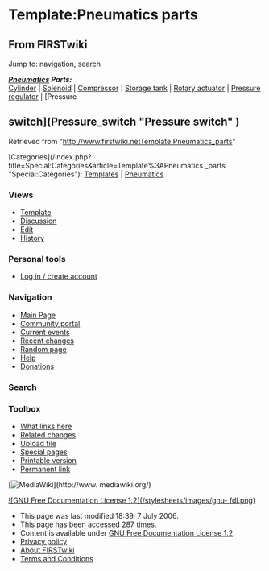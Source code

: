 # Template:Pneumatics parts

## From FIRSTwiki

Jump to: navigation, search

_**[Pneumatics](pneumatics) Parts:**_<br>
[Cylinder](Cylinder "Cylinder") | [Solenoid](Solenoid "Solenoid") | [Compressor](Compressor "Compressor") | [Storage tank](Storage_tank "Storage tank") | [Rotary actuator](Rotary_actuator "Rotary actuator") | [Pressure regulator](Pressure_regulator "Pressure regulator") | [Pressure

## switch](Pressure_switch "Pressure switch" )

Retrieved from "<http://www.firstwiki.netTemplate:Pneumatics_parts>"

[Categories](/index.php?title=Special:Categories&article=Template%3APneumatics
_parts "Special:Categories"): [Templates](Category:Templates "Category:Templates") | [Pneumatics](Category:Pneumatics "Category:Pneumatics")

### Views

- [Template](Template:Pneumatics_parts)
- [Discussion](/index.php?title=Template_talk:Pneumatics_parts&action=edit)
- [Edit](/index.php?title=Template:Pneumatics_parts&action=edit)
- [History](/index.php?title=Template:Pneumatics_parts&action=history)

### Personal tools

- [Log in / create account](/index.php?title=Special:Userlogin&returnto=Template:Pneumatics_parts)

[](Main_Page "Main Page")

### Navigation

- [Main Page](Main_Page)
- [Community portal](FIRSTwiki:Community_portal)
- [Current events](Current_events)
- [Recent changes](Special:Recentchanges)
- [Random page](Special:Random)
- [Help](Help:Contents)
- [Donations](FIRSTwiki:Site_support)

### Search

### Toolbox

- [What links here](Special:Whatlinkshere/Template:Pneumatics_parts)
- [Related changes](Special:Recentchangeslinked/Template:Pneumatics_parts)
- [Upload file](Special:Upload)
- [Special pages](Special:Specialpages)
- [Printable version](/index.php?title=Template:Pneumatics_parts&printable=yes)
- [Permanent link](/index.php?title=Template:Pneumatics_parts&oldid=48522)

[![MediaWiki](/skins/common/images/poweredby_mediawiki_88x31.png)](http://www.
mediawiki.org/)

[![GNU Free Documentation License 1.2](/stylesheets/images/gnu-
fdl.png)](http://www.gnu.org/copyleft/fdl.html)

- This page was last modified 18:39, 7 July 2006.
- This page has been accessed 287 times.
- Content is available under [GNU Free Documentation License 1.2](http://www.gnu.org/copyleft/fdl.html "http://www.gnu.org/copyleft/fdl.html").
- [Privacy policy](FIRSTwiki:Privacy_policy "FIRSTwiki:Privacy policy")
- [About FIRSTwiki](FIRSTwiki:About "FIRSTwiki:About")
- [Terms and Conditions](FIRSTwiki:Terms_and_conditions "FIRSTwiki:Terms and conditions")
